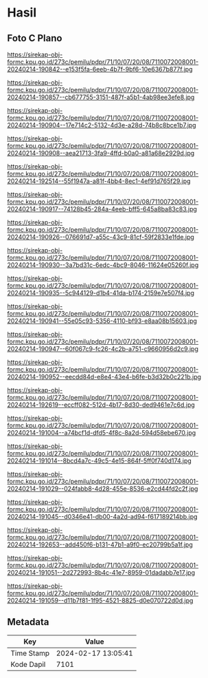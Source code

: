 # Hasil

## Foto C Plano

https://sirekap-obj-formc.kpu.go.id/273c/pemilu/pdpr/71/10/07/20/08/7110072008001-20240214-190842--e153f5fa-6eeb-4b7f-9bf6-10e6367b877f.jpg

https://sirekap-obj-formc.kpu.go.id/273c/pemilu/pdpr/71/10/07/20/08/7110072008001-20240214-190857--cb677755-3151-487f-a5b1-4ab98ee3efe8.jpg

https://sirekap-obj-formc.kpu.go.id/273c/pemilu/pdpr/71/10/07/20/08/7110072008001-20240214-190904--17e714c2-5132-4d3e-a28d-74b8c8bce1b7.jpg

https://sirekap-obj-formc.kpu.go.id/273c/pemilu/pdpr/71/10/07/20/08/7110072008001-20240214-190908--aea21713-3fa9-4ffd-b0a0-a81a68e2929d.jpg

https://sirekap-obj-formc.kpu.go.id/273c/pemilu/pdpr/71/10/07/20/08/7110072008001-20240214-192514--55f1947a-a81f-4bb4-8ec1-4ef91d765f29.jpg

https://sirekap-obj-formc.kpu.go.id/273c/pemilu/pdpr/71/10/07/20/08/7110072008001-20240214-190917--74128b45-284a-4eeb-bff5-645a8ba83c83.jpg

https://sirekap-obj-formc.kpu.go.id/273c/pemilu/pdpr/71/10/07/20/08/7110072008001-20240214-190926--076691d7-a55c-43c9-81cf-59f2833e1fde.jpg

https://sirekap-obj-formc.kpu.go.id/273c/pemilu/pdpr/71/10/07/20/08/7110072008001-20240214-190930--3a7bd31c-6edc-4bc9-8046-11624e05260f.jpg

https://sirekap-obj-formc.kpu.go.id/273c/pemilu/pdpr/71/10/07/20/08/7110072008001-20240214-190935--5c944129-d1b4-41da-b174-2159e7e507f4.jpg

https://sirekap-obj-formc.kpu.go.id/273c/pemilu/pdpr/71/10/07/20/08/7110072008001-20240214-190941--55e05c93-5356-4110-bf93-e8aa08b15603.jpg

https://sirekap-obj-formc.kpu.go.id/273c/pemilu/pdpr/71/10/07/20/08/7110072008001-20240214-190947--60f067c9-fc26-4c2b-a751-c9660956d2c9.jpg

https://sirekap-obj-formc.kpu.go.id/273c/pemilu/pdpr/71/10/07/20/08/7110072008001-20240214-190952--eecdd84d-e8e4-43e4-b6fe-b3d32b0c221b.jpg

https://sirekap-obj-formc.kpu.go.id/273c/pemilu/pdpr/71/10/07/20/08/7110072008001-20240214-192619--eccff082-512d-4b17-8d30-ded9461e7c6d.jpg

https://sirekap-obj-formc.kpu.go.id/273c/pemilu/pdpr/71/10/07/20/08/7110072008001-20240214-191004--a74bcf1d-dfd5-4f8c-8a2d-594d58ebe670.jpg

https://sirekap-obj-formc.kpu.go.id/273c/pemilu/pdpr/71/10/07/20/08/7110072008001-20240214-191014--8bcd4a7c-49c5-4e15-864f-5ff0f740d174.jpg

https://sirekap-obj-formc.kpu.go.id/273c/pemilu/pdpr/71/10/07/20/08/7110072008001-20240214-191029--024fabb8-4d28-455e-8536-e2cd44fd2c2f.jpg

https://sirekap-obj-formc.kpu.go.id/273c/pemilu/pdpr/71/10/07/20/08/7110072008001-20240214-191045--d0346e41-db00-4a2d-ad94-f617189214bb.jpg

https://sirekap-obj-formc.kpu.go.id/273c/pemilu/pdpr/71/10/07/20/08/7110072008001-20240214-192653--add450f6-b131-47b1-a9f0-ec20799b5a1f.jpg

https://sirekap-obj-formc.kpu.go.id/273c/pemilu/pdpr/71/10/07/20/08/7110072008001-20240214-191051--2d272993-8b4c-41e7-8959-01dadabb7e17.jpg

https://sirekap-obj-formc.kpu.go.id/273c/pemilu/pdpr/71/10/07/20/08/7110072008001-20240214-191059--d11b7f81-1f95-4521-8825-d0e070722d0d.jpg


## Metadata

| Key        | Value               |
| ---------- | ------------------- |
| Time Stamp | 2024-02-17 13:05:41 |
| Kode Dapil | 7101                |



